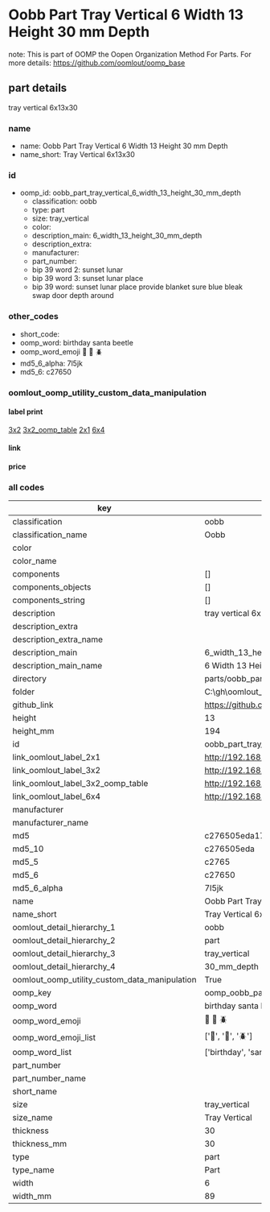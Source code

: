 # Oobb Part Tray Vertical 6 Width 13 Height 30 mm Depth  

note: This is part of OOMP the Oopen Organization Method For Parts. For more details: https://github.com/oomlout/oomp_base

##  part details
  



tray vertical 6x13x30



### name
* name: Oobb Part Tray Vertical 6 Width 13 Height 30 mm Depth
* name_short: Tray Vertical 6x13x30 
### id
* oomp_id: oobb_part_tray_vertical_6_width_13_height_30_mm_depth
  * classification: oobb
  * type: part
  * size: tray_vertical
  * color: 
  * description_main: 6_width_13_height_30_mm_depth
  * description_extra: 
  * manufacturer: 
  * part_number: 
  * bip 39 word 2: sunset lunar
  * bip 39 word 3: sunset lunar place
  * bip 39 word: sunset lunar place provide blanket sure blue bleak swap door depth around

### other_codes
* short_code: 
* oomp_word: birthday santa beetle
* oomp_word_emoji :birthday: :santa: :beetle:
* md5_6_alpha: 7l5jk
* md5_6: c27650






### oomlout_oomp_utility_custom_data_manipulation
#### label print
[3x2](http://192.168.1.245:1112/?label=oomp%207l5jk)
[3x2_oomp_table](http://192.168.1.108:1112/?label=oomp%207l5jk)
[2x1](http://192.168.1.242:1112/?label=oomp%207l5jk)
[6x4](http://192.168.1.55:1112/?label=oomp%207l5jk)    

#### link

                              

#### price







### all codes 
| key | value |  
| --- | --- |  
| classification | oobb |  
| classification_name | Oobb |  
| color |  |  
| color_name |  |  
| components | [] |  
| components_objects | [] |  
| components_string | [] |  
| description | tray vertical 6x13x30 |  
| description_extra |  |  
| description_extra_name |  |  
| description_main | 6_width_13_height_30_mm_depth |  
| description_main_name | 6 Width 13 Height 30 mm Depth |  
| directory | parts/oobb_part_tray_vertical_6_width_13_height_30_mm_depth |  
| folder | C:\gh\oomlout_oobb_version_4_generated_parts\parts\oobb_part_tray_vertical_6_width_13_height_30_mm_depth |  
| github_link | https://github.com/oomlout/oomlout_oomp_part_src/tree/main/parts/oobb_part_tray_vertical_6_width_13_height_30_mm_depth |  
| height | 13 |  
| height_mm | 194 |  
| id | oobb_part_tray_vertical_6_width_13_height_30_mm_depth |  
| link_oomlout_label_2x1 | http://192.168.1.242:1112/?label=oomp%207l5jk |  
| link_oomlout_label_3x2 | http://192.168.1.245:1112/?label=oomp%207l5jk |  
| link_oomlout_label_3x2_oomp_table | http://192.168.1.108:1112/?label=oomp%207l5jk |  
| link_oomlout_label_6x4 | http://192.168.1.55:1112/?label=oomp%207l5jk |  
| manufacturer |  |  
| manufacturer_name |  |  
| md5 | c276505eda17830b680baacf4ba146cc |  
| md5_10 | c276505eda |  
| md5_5 | c2765 |  
| md5_6 | c27650 |  
| md5_6_alpha | 7l5jk |  
| name | Oobb Part Tray Vertical 6 Width 13 Height 30 mm Depth |  
| name_short | Tray Vertical 6x13x30  |  
| oomlout_detail_hierarchy_1 | oobb |  
| oomlout_detail_hierarchy_2 | part |  
| oomlout_detail_hierarchy_3 | tray_vertical |  
| oomlout_detail_hierarchy_4 | 30_mm_depth |  
| oomlout_oomp_utility_custom_data_manipulation | True |  
| oomp_key | oomp_oobb_part_tray_vertical_6_width_13_height_30_mm_depth |  
| oomp_word | birthday santa beetle |  
| oomp_word_emoji | :birthday: :santa: :beetle: |  
| oomp_word_emoji_list | [':birthday:', ':santa:', ':beetle:'] |  
| oomp_word_list | ['birthday', 'santa', 'beetle'] |  
| part_number |  |  
| part_number_name |  |  
| short_name |  |  
| size | tray_vertical |  
| size_name | Tray Vertical |  
| thickness | 30 |  
| thickness_mm | 30 |  
| type | part |  
| type_name | Part |  
| width | 6 |  
| width_mm | 89 |  
